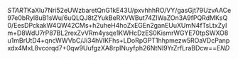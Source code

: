 $START$KaXlu7Nri52eUWzbaretQnG1kE43U/pxvhhhRO/VY/gasGjt79UzvAACe97e0bRyl8uB1sWu/6uQLQJ8tZYukBeRXVWBut74ZIWaZOn3A9fPQRdMKsQ0/EesDPckakW4QW42CMs+h2uheH4hoZxEGEn2ganEUuXUmN4fTsLtxZyIm+D8WdU7rP87BL2rexZvVRm4ysqe1KWHcDzES0KismrWGYE70tpSWXO8u1mBrUtD4+qncWWVbC/Ji34hVlKFhs+LDoRpGPT1hhpmezw5ROaVDcPanpxdx4MxL8vcorqd7+0qw9UufgzXA8rpINuyfph26NtNI9YrZrfLraBDcw==$END$